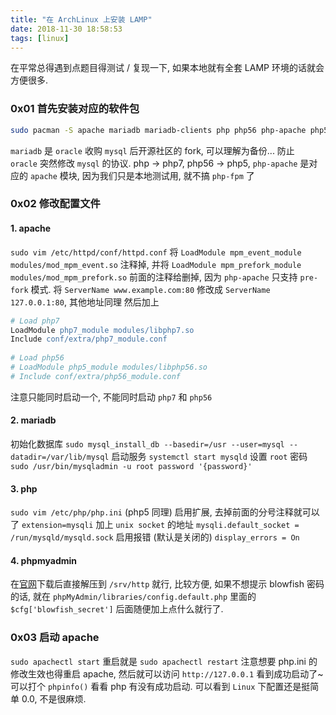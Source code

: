 ```yaml
---
title: "在 ArchLinux 上安装 LAMP"
date: 2018-11-30 18:58:53
tags: [linux]
---
```


在平常总得遇到点题目得测试 / 复现一下, 如果本地就有全套 LAMP 环境的话就会方便很多.

### 0x01 首先安装对应的软件包

```sh
sudo pacman -S apache mariadb mariadb-clients php php56 php-apache php56-apache
```

<!-- more -->

`mariadb` 是 `oracle` 收购 `mysql` 后开源社区的 fork, 可以理解为备份... 防止`oracle` 突然修改 `mysql` 的协议. php -> php7, php56 -> php5, `php-apache` 是对应的 `apache` 模块, 因为我们只是本地测试用, 就不搞 `php-fpm` 了

### 0x02 修改配置文件

#### 1. apache

`sudo vim /etc/httpd/conf/httpd.conf` 将 `LoadModule mpm_event_module modules/mod_mpm_event.so` 注释掉, 并将 `LoadModule mpm_prefork_module modules/mod_mpm_prefork.so` 前面的注释给删掉, 因为 `php-apache` 只支持 `pre-fork` 模式. 将 `ServerName www.example.com:80` 修改成 `ServerName 127.0.0.1:80`, 其他地址同理 然后加上

```apache
# Load php7
LoadModule php7_module modules/libphp7.so 
Include conf/extra/php7_module.conf
 
# Load php56
# LoadModule php5_module modules/libphp56.so
# Include conf/extra/php56_module.conf
```

注意只能同时启动一个, 不能同时启动 `php7` 和 `php56`

#### 2. mariadb

初始化数据库 `sudo mysql_install_db --basedir=/usr --user=mysql --datadir=/var/lib/mysql` 启动服务 `systemctl start mysqld` 设置 `root` 密码 `sudo /usr/bin/mysqladmin -u root password '{password}'`

#### 3. php

`sudo vim /etc/php/php.ini` (php5 同理) 启用扩展, 去掉前面的分号注释就可以了 `extension=mysqli` 加上 `unix socket` 的地址 `mysqli.default_socket = /run/mysqld/mysqld.sock` 启用报错 (默认是关闭的) `display_errors = On`

#### 4. phpmyadmin

在[官网](https://www.phpmyadmin.net/)下载后直接解压到 `/srv/http` 就行, 比较方便, 如果不想提示 blowfish 密码的话, 就在 `phpMyAdmin/libraries/config.default.php` 里面的 `$cfg['blowfish_secret']` 后面随便加上点什么就行了.

### 0x03 启动 apache

`sudo apachectl start` 重启就是 `sudo apachectl restart` 注意想要 php.ini 的修改生效也得重启 apache, 然后就可以访问 `http://127.0.0.1` 看到成功启动了~ 可以打个 `phpinfo()` 看看 php 有没有成功启动. 可以看到 `Linux` 下配置还是挺简单 0.0, 不是很麻烦.